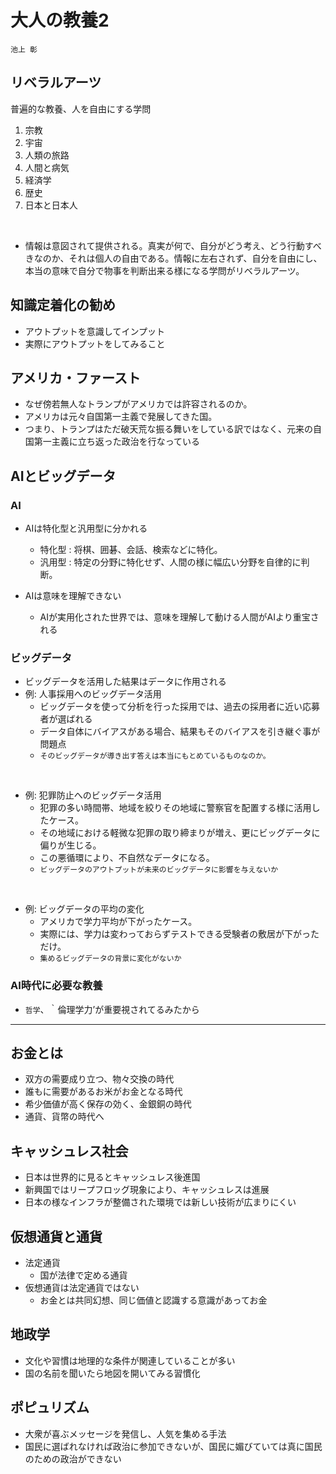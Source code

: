 # 大人の教養2

```
池上 彰
```

## リベラルアーツ
普遍的な教養、人を自由にする学問
1. 宗教
2. 宇宙
3. 人類の旅路
4. 人間と病気
5. 経済学
6. 歴史
7. 日本と日本人

<br>

* 情報は意図されて提供される。真実が何で、自分がどう考え、どう行動すべきなのか、それは個人の自由である。情報に左右されず、自分を自由にし、本当の意味で自分で物事を判断出来る様になる学問がリベラルアーツ。

## 知識定着化の勧め
* アウトプットを意識してインプット
* 実際にアウトプットをしてみること

## アメリカ・ファースト
* なぜ傍若無人なトランプがアメリカでは許容されるのか。
* アメリカは元々自国第一主義で発展してきた国。
* つまり、トランプはただ破天荒な振る舞いをしている訳ではなく、元来の自国第一主義に立ち返った政治を行なっている

## AIとビッグデータ
### AI
* AIは特化型と汎用型に分かれる
  * 特化型 : 将棋、囲碁、会話、検索などに特化。
  * 汎用型 : 特定の分野に特化せず、人間の様に幅広い分野を自律的に判断。
  
* AIは意味を理解できない
  * AIが実用化された世界では、意味を理解して動ける人間がAIより重宝される

### ビッグデータ
* ビッグデータを活用した結果はデータに作用される
* 例: 人事採用へのビッグデータ活用
  * ビッグデータを使って分析を行った採用では、過去の採用者に近い応募者が選ばれる
  * データ自体にバイアスがある場合、結果もそのバイアスを引き継ぐ事が問題点
  * `そのビッグデータが導き出す答えは本当にもとめているものなのか。`

<br>

* 例: 犯罪防止へのビッグデータ活用
  * 犯罪の多い時間帯、地域を絞りその地域に警察官を配置する様に活用したケース。
  * その地域における軽微な犯罪の取り締まりが増え、更にビッグデータに偏りが生じる。
  * この悪循環により、不自然なデータになる。
  * `ビッグデータのアウトプットが未来のビッグデータに影響を与えないか`

<br>

* 例: ビッグデータの平均の変化
  * アメリカで学力平均が下がったケース。
  * 実際には、学力は変わっておらずテストできる受験者の敷居が下がっただけ。
  * `集めるビッグデータの背景に変化がないか`

### AI時代に必要な教養
* `哲学`、｀倫理学力’が重要視されてるみたから

---

## お金とは
* 双方の需要成り立つ、物々交換の時代
* 誰もに需要があるお米がお金となる時代
* 希少価値が高く保存の効く、金銀銅の時代
* 通貨、貨幣の時代へ

## キャッシュレス社会
* 日本は世界的に見るとキャッシュレス後進国
* 新興国ではリープフロッグ現象により、キャッシュレスは進展
* 日本の様なインフラが整備された環境では新しい技術が広まりにくい

## 仮想通貨と通貨
* 法定通貨
  * 国が法律で定める通貨
* 仮想通貨は法定通貨ではない
  * お金とは共同幻想、同じ価値と認識する意識があってお金
  
## 地政学
* 文化や習慣は地理的な条件が関連していることが多い
* 国の名前を聞いたら地図を開いてみる習慣化

## ポピュリズム
* 大衆が喜ぶメッセージを発信し、人気を集める手法
* 国民に選ばれなければ政治に参加できないが、国民に媚びていては真に国民のための政治ができない
